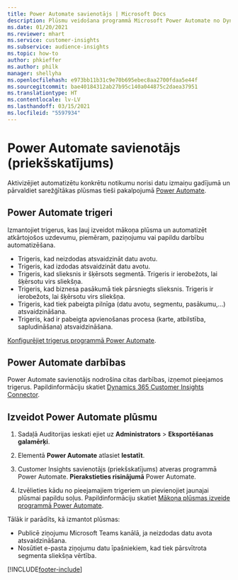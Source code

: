 ```yaml
---
title: Power Automate savienotājs | Microsoft Docs
description: Plūsmu veidošana programmā Microsoft Power Automate no Dynamics 365 Customer Insights.
ms.date: 01/20/2021
ms.reviewer: mhart
ms.service: customer-insights
ms.subservice: audience-insights
ms.topic: how-to
author: phkieffer
ms.author: philk
manager: shellyha
ms.openlocfilehash: e973bb11b31c9e70b695ebec8aa2700fdaa5e44f
ms.sourcegitcommit: bae40184312ab27b95c140a044875c2daea37951
ms.translationtype: HT
ms.contentlocale: lv-LV
ms.lasthandoff: 03/15/2021
ms.locfileid: "5597934"
---
```

# <a name="power-automate-connector-preview"></a>Power Automate savienotājs (priekšskatījums)

Aktivizējiet automatizētu konkrētu notikumu norisi datu izmaiņu gadījumā un pārvaldiet sarežģītākas plūsmas tieši pakalpojumā [Power Automate](https://flow.microsoft.com/).

## <a name="power-automate-triggers"></a>Power Automate trigeri

Izmantojiet trigerus, kas ļauj izveidot mākoņa plūsma un automatizēt atkārtojošos uzdevumu, piemēram, paziņojumu vai papildu darbību automatizēšana. 

- Trigeris, kad neizdodas atsvaidzināt datu avotu. 
- Trigeris, kad izdodas atsvaidzināt datu avotu.
- Trigeris, kad slieksnis ir šķērsots segmentā. Trigeris ir ierobežots, lai šķērsotu virs sliekšņa.
- Trigeris, kad biznesa pasākumā tiek pārsniegts slieksnis. Trigeris ir ierobežots, lai šķērsotu virs sliekšņa.
- Trigeris, kad tiek pabeigta pilnīga (datu avotu, segmentu, pasākumu,...) atsvaidzināšana.
- Trigeris, kad ir pabeigta apvienošanas procesa (karte, atbilstība, sapludināšana) atsvaidzināšana.

[Konfigurējiet trigerus programmā Power Automate](https://flow.microsoft.com/connectors/shared_customerinsights/dynamics-365-customer-insights-connector/).

## <a name="power-automate-actions"></a>Power Automate darbības
Power Automate savienotājs nodrošina citas darbības, izņemot pieejamos trigerus. Papildinformāciju skatiet [Dynamics 365 Customer Insights Connector](/connectors/customerinsights/).

## <a name="create-a-power-automate-flow"></a>Izveidot Power Automate plūsmu

1. Sadaļā Auditorijas ieskati ejiet uz **Administrators** > **Eksportēšanas galamērķi**.

1. Elementā **Power Automate** atlasiet **Iestatīt**.

1. Customer Insights savienotājs (priekšskatījums) atveras programmā Power Automate. **Pierakstieties risinājumā** Power Automate.

1. Izvēlieties kādu no pieejamajiem trigeriem un pievienojiet jaunajai plūsmai papildu soļus. Papildinformāciju skatiet [Mākoņa plūsmas izveide programmā Power Automate](/power-automate/get-started-logic-flow).

Tālāk ir parādīts, kā izmantot plūsmas: 
- Publicē ziņojumu Microsoft Teams kanālā, ja neizdodas datu avota atsvaidzināšana. 
- Nosūtiet e-pasta ziņojumu datu īpašniekiem, kad tiek pārsvītrota segmenta sliekšņa vērtība.



[!INCLUDE[footer-include](../includes/footer-banner.md)]